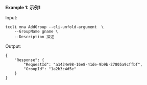 **Example 1: 示例1**



Input: 

```
tccli mna AddGroup --cli-unfold-argument  \
    --GroupName gname \
    --Description 描述
```

Output: 
```
{
    "Response": {
        "RequestId": "a1434e98-16e8-41de-9b9b-27805a9cffbf",
        "GroupId": "1a2b3c4d5e"
    }
}
```

